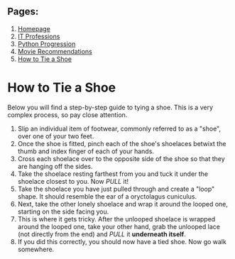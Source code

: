 ## Pages:

1. [Homepage](https://github.com/agcfield/Andrew-Crutchfield-Midterm-Project/blob/main/README.md)
2. [IT Professions](https://github.com/agcfield/Andrew-Crutchfield-Midterm-Project/blob/main/ITProfessions.md)
3. [Python Progression](https://github.com/agcfield/Andrew-Crutchfield-Midterm-Project/blob/main/PythonProgression.md)
4. [Movie Recommendations](https://github.com/agcfield/Andrew-Crutchfield-Midterm-Project/blob/main/MovieRecommendations.md)
5. [How to Tie a Shoe](https://github.com/agcfield/Andrew-Crutchfield-Midterm-Project/blob/main/HowToTieAShoe.md)

# How to Tie a Shoe

Below you will find a step-by-step guide to tying a shoe. This is a very complex process, so pay close attention. 

1. Slip an individual item of footwear, commonly referred to as a "shoe", over one of your two feet.
2. Once the shoe is fitted, pinch each of the shoe's shoelaces betwixt the thumb and index finger of each of your hands.
3. Cross each shoelace over to the opposite side of the shoe so that they are hanging off the sides.
4. Take the shoelace resting farthest from you and tuck it under the shoelace closest to you. Now *PULL* it!
5. Take the shoelace you have just pulled through and create a "loop" shape. It should resemble the ear of a oryctolagus cuniculus.
6. Next, take the other lonely shoelace and wrap it around the looped one, starting on the side facing you.
7. This is where it gets tricky. After the unlooped shoelace is wrapped around the looped one, take your other hand, grab the unlooped lace (not directly from the end) and *PULL* it **underneath itself**.
8. If you did this correctly, you should now have a tied shoe. Now go walk somewhere.

